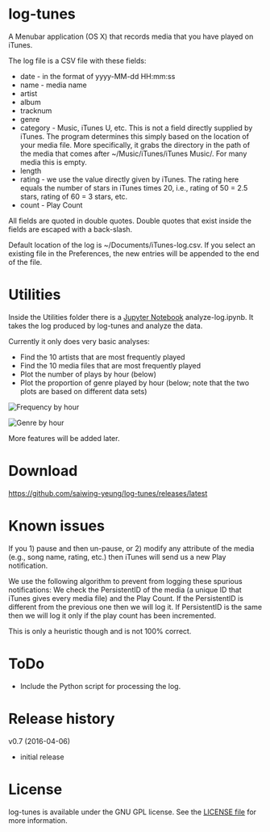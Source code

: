 # log-tunes

A Menubar application (OS X) that records media that you have played on iTunes.

The log file is a CSV file with these fields:

* date - in the format of yyyy-MM-dd HH:mm:ss
* name - media name
* artist
* album
* tracknum
* genre
* category - Music, iTunes U, etc. This is not a field directly supplied by iTunes. The program determines this simply based on the location of your media file. More specifically, it grabs the directory in the path of the media that comes after ~/Music/iTunes/iTunes Music/. For many media this is empty.
* length 
* rating - we use the value directly given by iTunes. The rating here equals the number of stars in iTunes times 20, i.e., rating of 50 = 2.5 stars, rating of 60 = 3 stars, etc.
* count - Play Count

All fields are quoted in double quotes. Double quotes that exist inside the fields are escaped with a back-slash.

Default location of the log is ~/Documents/iTunes-log.csv. If you select an existing file in the Preferences, the new entries will be appended to the end of the file.

# Utilities

Inside the Utilities folder there is a [Jupyter Notebook](http://jupyter.org) analyze-log.ipynb. It takes the log produced by log-tunes and analyze the data.

Currently it only does very basic analyses:

* Find the 10 artists that are most frequently played
* Find the 10 media files that are most frequently played
* Plot the number of plays by hour (below)
* Plot the proportion of genre played by hour (below; note that the two plots are based on different data sets)

![Frequency by hour](https://raw.githubusercontent.com/saiwing-yeung/log-tunes/master/Utilities/count-by-hour.png)

![Genre by hour](https://raw.githubusercontent.com/saiwing-yeung/log-tunes/master/Utilities/genre-by-hour.png)

More features will be added later.


# Download

https://github.com/saiwing-yeung/log-tunes/releases/latest


# Known issues

If you 1) pause and then un-pause, or 2) modify any attribute of the media (e.g., song name, rating, etc.) then iTunes will send us a new Play notification.

We use the following algorithm to prevent from logging these spurious notifications: We check the PersistentID of the media (a unique ID that iTunes gives every media file) and the Play Count. If the PersistentID is different from the previous one then we will log it. If PersistentID is the same then we will log it only if the play count has been incremented.

This is only a heuristic though and is not 100% correct.


# ToDo

* Include the Python script for processing the log.


# Release history

v0.7 (2016-04-06)

* initial release


# License

log-tunes is available under the GNU GPL license. See the [LICENSE file](https://github.com/saiwing-yeung/log-tunes/blob/master/LICENSE) for more information.

